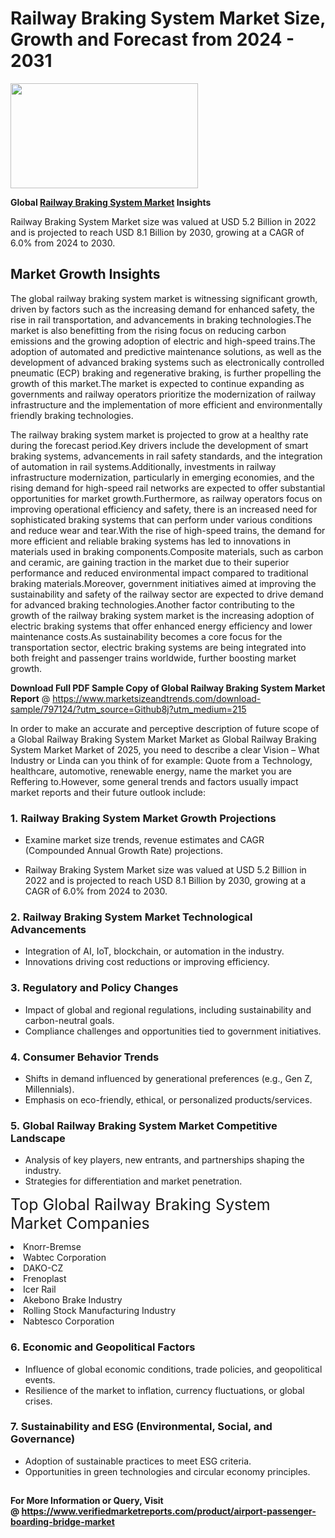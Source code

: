 <H1>Railway Braking System Market Size, Growth and Forecast from 2024 - 2031</H1><img class="aligncenter size-medium wp-image-584254" src="https://thirdeyenews.in/wp-content/uploads/2024/09/Global-Market-Research-300x168.jpeg" alt="" width="300" height="168" /><p><strong>Global&nbsp;<a href="https://www.marketsizeandtrends.com/download-sample/797124/?utm_source=Github8j?utm_medium=215">Railway Braking System Market</a> Insights</strong></p><p>Railway Braking System Market size was valued at USD 5.2 Billion in 2022 and is projected to reach USD 8.1 Billion by 2030, growing at a CAGR of 6.0% from 2024 to 2030.</p><p><h2>Market Growth Insights</h2> <p>The global railway braking system market is witnessing significant growth, driven by factors such as the increasing demand for enhanced safety, the rise in rail transportation, and advancements in braking technologies.The market is also benefitting from the rising focus on reducing carbon emissions and the growing adoption of electric and high-speed trains.The adoption of automated and predictive maintenance solutions, as well as the development of advanced braking systems such as electronically controlled pneumatic (ECP) braking and regenerative braking, is further propelling the growth of this market.The market is expected to continue expanding as governments and railway operators prioritize the modernization of railway infrastructure and the implementation of more efficient and environmentally friendly braking technologies. </p> <p>The railway braking system market is projected to grow at a healthy rate during the forecast period.Key drivers include the development of smart braking systems, advancements in rail safety standards, and the integration of automation in rail systems.Additionally, investments in railway infrastructure modernization, particularly in emerging economies, and the rising demand for high-speed rail networks are expected to offer substantial opportunities for market growth.Furthermore, as railway operators focus on improving operational efficiency and safety, there is an increased need for sophisticated braking systems that can perform under various conditions and reduce wear and tear.With the rise of high-speed trains, the demand for more efficient and reliable braking systems has led to innovations in materials used in braking components.Composite materials, such as carbon and ceramic, are gaining traction in the market due to their superior performance and reduced environmental impact compared to traditional braking materials.Moreover, government initiatives aimed at improving the sustainability and safety of the railway sector are expected to drive demand for advanced braking technologies.Another factor contributing to the growth of the railway braking system market is the increasing adoption of electric braking systems that offer enhanced energy efficiency and lower maintenance costs.As sustainability becomes a core focus for the transportation sector, electric braking systems are being integrated into both freight and passenger trains worldwide, further boosting market growth.</p><p><span class=""><strong>Download Full PDF Sample Copy of Global Railway Braking System Market Report</strong> @ <a href="https://www.marketsizeandtrends.com/download-sample/797124/?utm_source=Github8j?utm_medium=215" target="_blank">https://www.marketsizeandtrends.com/download-sample/797124/?utm_source=Github8j?utm_medium=215</a></span></p><p>In order to make an accurate and perceptive description of future scope of a Global&nbsp;Railway Braking System Market Market as Global&nbsp;Railway Braking System Market Market of 2025, you need to describe a clear Vision &ndash; What Industry or Linda can you think of for example: Quote from a Technology, healthcare, automotive, renewable energy, name the market you are Reffering to.However, some general trends and factors usually impact market reports and their future outlook include:</p><h3>1.&nbsp;<strong>Railway Braking System Market Growth Projections</strong></h3><ul><li>Examine market size trends, revenue estimates and CAGR (Compounded Annual Growth Rate) projections.</li><li><p>Railway Braking System Market size was valued at USD 5.2 Billion in 2022 and is projected to reach USD 8.1 Billion by 2030, growing at a CAGR of 6.0% from 2024 to 2030.</p></li></ul><h3>2.&nbsp;<strong>Railway Braking System Market Technological Advancements</strong></h3><ul><li>Integration of AI, IoT, blockchain, or automation in the industry.</li><li>Innovations driving cost reductions or improving efficiency.</li></ul><h3>3.&nbsp;<strong>Regulatory and Policy Changes</strong></h3><ul><li>Impact of global and regional regulations, including sustainability and carbon-neutral goals.</li><li>Compliance challenges and opportunities tied to government initiatives.</li></ul><h3>4.&nbsp;<strong>Consumer Behavior Trends</strong></h3><ul><li>Shifts in demand influenced by generational preferences (e.g., Gen Z, Millennials).</li><li>Emphasis on eco-friendly, ethical, or personalized products/services.</li></ul><h3>5.&nbsp;<strong>Global Railway Braking System Market Competitive Landscape</strong></h3><ul><li>Analysis of key players, new entrants, and partnerships shaping the industry.</li><li>Strategies for differentiation and market penetration.</li></ul><p data-pm-slice="1 1 []"><span style="color: inherit; font-family: inherit; font-size: 25px;">Top Global Railway Braking System Market Companies</span></p><div class="" data-test-id=""><p><li>Knorr-Bremse</li><li> Wabtec Corporation</li><li> DAKO-CZ</li><li> Frenoplast</li><li> Icer Rail</li><li> Akebono Brake Industry</li><li> Rolling Stock Manufacturing Industry</li><li> Nabtesco Corporation</li></p></div><h3>6.&nbsp;<strong>Economic and Geopolitical Factors</strong></h3><ul><li>Influence of global economic conditions, trade policies, and geopolitical events.</li><li>Resilience of the market to inflation, currency fluctuations, or global crises.</li></ul><h3>7.&nbsp;<strong>Sustainability and ESG (Environmental, Social, and Governance)</strong></h3><ul><li>Adoption of sustainable practices to meet ESG criteria.</li><li>Opportunities in green technologies and circular economy principles.</li></ul><h2><strong style="font-size: 14px;">For More Information or Query, Visit @&nbsp;</strong><a style="background-color: #ffffff; font-size: 14px;" href="https://www.marketsizeandtrends.com/report/railway-braking-system-market/" target="_blank">https://www.verifiedmarketreports.com/product/airport-passenger-boarding-bridge-market</a></h2>